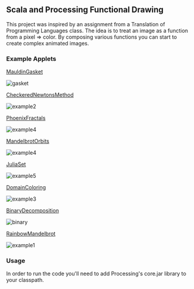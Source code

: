 ## Scala and Processing Functional Drawing

This project was inspired by an assignment from a Translation of Programming Languages class.
The idea is to treat an image as a function from a pixel => color. By composing various functions you
can start to create complex animated images.

### Example Applets

[MauldinGasket](https://github.com/alazareva/scala_processing/blob/master/src/main/scala/fun_vis/applets/MauldinGasket.scala)

![gasket](https://github.com/alazareva/scala_processing/blob/master/images/gasket.jpeg)

[CheckeredNewtonsMethod](https://github.com/alazareva/scala_processing/blob/master/src/main/scala/fun_vis/applets/CheckeredNewtonsMethod.scala)

![example2](https://github.com/alazareva/scala_processing/blob/master/images/0002-checkers.jpeg)


[PhoenixFractals](https://github.com/alazareva/scala_processing/blob/master/src/main/scala/fun_vis/applets/PhoenixFractals.scala)

![example4](https://github.com/alazareva/scala_processing/blob/master/images/phoenix-1.png)

[MandelbrotOrbits](https://github.com/alazareva/scala_processing/blob/master/src/main/scala/fun_vis/applets/MandelbrotOrbits.scala)

![example4](https://github.com/alazareva/scala_processing/blob/master/images/orbits.jpeg)


[JuliaSet](https://github.com/alazareva/scala_processing/blob/master/src/main/scala/fun_vis/applets/JuliaSet.scala)

![example5](https://github.com/alazareva/scala_processing/blob/master/images/julia4-000001.png)


[DomainColoring](https://github.com/alazareva/scala_processing/blob/master/src/main/scala/fun_vis/applets/DomainColoring.scala)

![example3](https://github.com/alazareva/scala_processing/blob/master/images/domain-000006.png)


[BinaryDecomposition](https://github.com/alazareva/scala_processing/blob/master/src/main/scala/fun_vis/applets/BinaryDecomposition.scala)

![binary](https://github.com/alazareva/scala_processing/blob/master/images/binary_decomp.jpeg)


[RainbowMandelbrot](https://github.com/alazareva/scala_processing/blob/master/src/main/scala/fun_vis/applets/RainbowMandelbrot.scala)

![example1](https://github.com/alazareva/scala_processing/blob/master/images/small_rainbow_gif.gif)



### Usage
In order to run the code you'll need to add Processing's core.jar library to your classpath.
